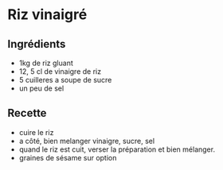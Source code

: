 # Riz vinaigré
## Ingrédients
  * 1kg de riz gluant
  * 12, 5 cl de vinaigre de riz
  * 5 cuilleres a soupe de sucre
  * un peu de sel
## Recette
  * cuire le riz
  * a côté, bien melanger vinaigre, sucre, sel
  * quand le riz est cuit, verser la préparation et bien mélanger. 
  * graines de sésame sur option
